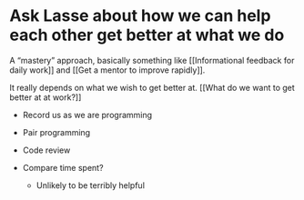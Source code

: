 # Ask Lasse about how we can help each other get better at what we do
A “mastery” approach, basically something like [[Informational feedback for daily work]] and [[Get a mentor to improve rapidly]].

It really depends on what we wish to get better at. [[What do we want to get better at at work?]]

* Record us as we are programming

* Pair programming

* Code review

* Compare time spent?
	* Unlikely to be terribly helpful

<!-- #p0 #service -->

<!-- {BearID:7EA70ADB-F68A-4487-A8EC-429D8B581768-2468-0000044F6070E860} -->
